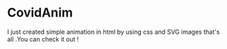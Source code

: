 # CovidAnim
I just created simple animation in html by using css and SVG images that's all .You can check it out !
